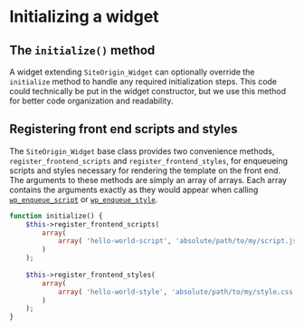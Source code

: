 # Initializing a widget

## The `initialize()` method
A widget extending `SiteOrigin_Widget` can optionally override the `initialize` method to handle any required initialization steps. This code could technically be put in the widget constructor, but we use this method for better code organization and readability.

## Registering front end scripts and styles
The `SiteOrigin_Widget` base class provides two convenience methods, `register_frontend_scripts` and `register_frontend_styles`, for enqueueing scripts and styles necessary for rendering the template on the front end. The arguments to these methods are simply an array of arrays. Each array contains the arguments exactly as they would appear when calling [`wp_enqueue_script`](https://codex.wordpress.org/Function_Reference/wp_enqueue_script) or [`wp_enqueue_style`](https://codex.wordpress.org/Function_Reference/wp_enqueue_style).

```php
function initialize() {
    $this->register_frontend_scripts(
        array(
            array( 'hello-world-script', 'absolute/path/to/my/script.js', array( 'jquery' ), '1.0' )
        )
    );
    
    $this->register_frontend_styles(
        array(
            array( 'hello-world-style', 'absolute/path/to/my/style.css', array(), '1.0' )
        )
    );
}
```
